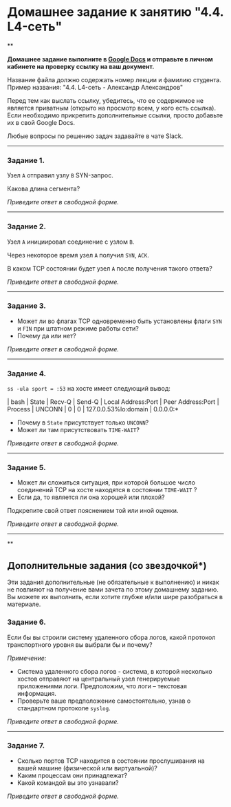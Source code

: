 # Домашнее задание к занятию "4.4. L4-сеть"

**

**Домашнее задание выполните в [Google Docs](https://docs.google.com/) и отправьте в личном кабинете на проверку ссылку на ваш документ.** 

Название файла должно содержать номер лекции и фамилию студента. Пример названия: "4.4. L4-сеть - Александр Александров"

Перед тем как выслать ссылку, убедитесь, что ее содержимое не является приватным (открыто на просмотр всем, у кого есть ссылка). Если необходимо прикрепить дополнительные ссылки, просто добавьте их в свой Google Docs.

Любые вопросы по решению задач задавайте в чате Slack.

---

### Задание 1. 

Узел `А` отправил узлу `В` SYN-запрос.

Какова длина сегмента?

*Приведите ответ в свободной форме.*

---

### Задание 2. 

Узел `А` инициировал соединение с узлом `В`.

Через некоторое время узел `А` получил `SYN`, `ACK`.

В каком TCP состоянии будет  узел `А` после получения такого ответа?

*Приведите ответ в свободной форме.*

---

### Задание 3. 

- Может ли во флагах TCP одновременно быть установлены флаги `SYN` и `FIN` при штатном режиме работы сети?
- Почему да или нет?

*Приведите ответ в свободной форме.*

---

### Задание 4. 

`ss -ula sport = :53` на хосте имеет следующий вывод:

| bash
| State | Recv-Q | Send-Q | Local Address:Port | Peer Address:Port | Process
| UNCONN | 0 | 0 | 127.0.0.53%lo:domain | 0.0.0.0:*

- Почему в `State` присутствует только `UNCONN`?
- Может ли там присутствовать `TIME-WAIT`?

*Приведите ответ в свободной форме.*

---

### Задание 5. 

- Может ли сложиться ситуация, при которой большое число соединений TCP на хосте находятся в состоянии `TIME-WAIT`  ?
- Если да, то является ли она хорошей или плохой?

Подкрепите свой ответ пояснением той или иной оценки.

*Приведите ответ в свободной форме.*

---

**

## Дополнительные задания (со звездочкой*)
Эти задания дополнительные (не обязательные к выполнению) и никак не повлияют на получение вами зачета по этому домашнему заданию. Вы можете их выполнить, если хотите глубже и/или шире разобраться в материале.


### Задание 6. 

Если бы вы строили систему удаленного сбора логов, какой протокол транспортного уровня вы выбрали бы и почему?

_Примечение:_ 
- Система удаленного сбора логов - система, в которой несколько хостов отправяют на центральный узел генерируемые приложениями логи.  Предположим, что логи – текстовая информация. 
- Проверьте ваше предположение самостоятельно, узнав о стандартном протоколе `syslog`.

*Приведите ответ в свободной форме.*

---

### Задание 7. 

- Сколько портов TCP находится в состоянии прослушивания на вашей машине (физической или виртуальной)?
- Каким процессам они принадлежат?
- Какой командой вы это узнавали?

*Приведите ответ в свободной форме.*
